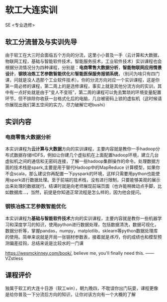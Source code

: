 # 软工大连实训
<div class="badges">
<span class="badge se-badge">SE <专业选修></span>
</div>


## 软工分流普及与实训先导

由于软工在大三时会面临五个方向的分流，这里小小普及一手（云计算和大数据，物联网工程，基础与智能软件技术，智能服务技术，工业软件技术）实训课程也会根据分流情况分为四种课程，分别是：**电商零售大数据分析**，**智能物联网应用情景设计**，**钢铁冶炼工艺参数智能优化**和**智能医保服务报销系统**，（别问为啥只有四门课，问就是没人选那个工业软件技术）。你的分流方向对应一个实训课程，这是你第一周必修的课程，第二周上的是选修课程，事实上就是其他分流方向的实训，其中有一点好处就是由于“变人不变班”，第二周的课程可以免去繁琐的环境变量配置环节，但不排除你收获一台格式化后的电脑，几台被密码上锁的虚拟机（这时候请你展现出我们第五空间的实力，尽力破解它吧bushi）

## 实训内容

### 电商零售大数据分析

本实训课程为**云计算与大数据**方向的实训课程，主要内容就是教你一手hadoop分布式数据存储HDFS，例如让你建几个虚拟机在上面配置hadoop环境，建立几台虚拟机之间的通信和无密码连接，了解一些hadoop集群操作的命令。处理数据方面的技术栈是spark,主要是用于替代Hadoop中的MapReduce
计算模型，如果你不会scala，那么建议你再配置一下pyspark的环境，这样只需要用python也能使用spark进行数据处理。至于前端的技术栈，没有进行限制，只要能够美观的展示出来处理的数据就行。结课时就是向老师展现前端页面（也许能稍微动点手脚，比如数据库...，当然，前提是你知道正常流程是怎么样的，因为他会提问。

### 钢铁冶炼工艺参数智能优化

本实训课程为**基础与智能软件技术**方向的实训课程，主要内容就是教你一些机器学习和深度学习的知识，使用python进行数据处理，包括数据清洗，数据可视化，数据分析等，掌握pandas，numpy，matplotlib，sklearn等python数据处理库的使用。简单来说就是开局一张钢材参数表，接着就是*炼丹*，你的成绩也和模型预测偏差挂钩，总结来说是比较水的一门课

<a>https://wesmckinney.com/book/</a>, believe me, you'll finally need this. ——VZstless


## 课程评价

独属于软工的大连十日游（软工win），朝九晚四，不耽误你出门玩耍，课程更像是给你普及一下分流后方向的知识，让你对该方向有一个大概的了解